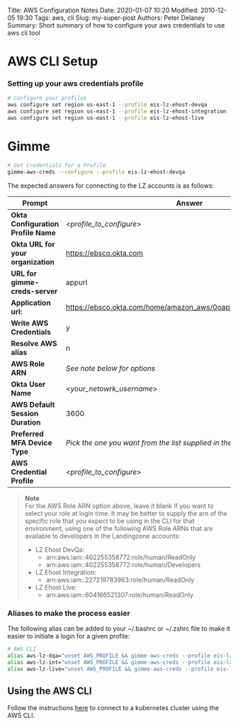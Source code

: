 Title: AWS Configuration Notes 
Date: 2020-01-07 10:20
Modified: 2010-12-05 19:30
Tags: aws, cli
Slug: my-super-post
Authors: Peter Delaney 
Summary: Short summary of how to configure your aws credentials to use aws cli tool

# AWS CLI Setup

### Setting up your aws credentials profile

```bash
# Configure your profiles
aws configure set region us-east-1 --profile eis-lz-ehost-devqa
aws configure set region us-east-1 --profile eis-lz-ehost-integration
aws configure set region us-east-1 --profile eis-lz-ehost-live
```

# Gimme
```bash
# Get Credentials for a Profile
gimme-aws-creds --configure --profile eis-lz-ehost-devqa
```

The expected answers for connecting to the LZ accounts is as follows:

| Prompt | Answer |
| --- | --- |
| **Okta Configuration Profile Name** | <*profile_to_configure*> |
| **Okta URL for your organization**  | https://ebsco.okta.com  |                                         
| **URL for gimme-creds-server**      | appurl                                               |            
| **Application url:**                | https://ebsco.okta.com/home/amazon_aws/0oapitc03kERuFw5J356/272  |
| **Write AWS Credentials**           | y                                                                |
| **Resolve AWS alias**               | n                                                                |
| **AWS Role ARN**                    | *See note below for options*                                     |
| **Okta User Name**                  | <*your_netowrk_username*>                                        |
| **AWS Default Session Duration**    | 3600                                                             |
| **Preferred MFA Device Type**       | *Pick the one you want from the list supplied in the prompt*     |
| **AWS Credential Profile**          | <*profile_to_configure*>                                         |

> **Note**<br/>
> For the AWS Role ARN option above, leave it blank if you want to select your role at login time. It may be better to supply the arn of the specific role that you expect to be using in the CLI for that environment, using one of the following AWS Role ARNs that are available to developers in the Landingzone accounts:
> * LZ Ehost DevQa: 
>   * arn:aws:iam::402255358772:role/human/ReadOnly
>   * arn:aws:iam::402255358772:role/human/Developers
> * LZ Ehost Integration: 
>   * arn:aws:iam::227219783963:role/human/ReadOnly
> * LZ Ehost Live: 
>   * arn:aws:iam::604166521307:role/human/ReadOnly

### Aliases to make the process easier
The following alias can be added to your ~/.bashrc or ~/.zshrc file to make it easier to initiate a login for a given profile:
```bash
# AWS CLI
alias aws-lz-dqa="unset AWS_PROFILE && gimme-aws-creds --profile eis-lz-ehost-devqa && export AWS_PROFILE=eis-lz-ehost-devqa"
alias aws-lz-int="unset AWS_PROFILE && gimme-aws-creds --profile eis-lz-ehost-integration && export AWS_PROFILE=eis-lz-ehost-integration"
alias aws-lz-live="unset AWS_PROFILE && gimme-aws-creds --profile eis-lz-ehost-live && export AWS_PROFILE=eis-lz-ehost-live"
```
## Using the AWS CLI

Follow the instructions [here][kubernetes-cluster-connect] to connect to a kubernetes cluster using the AWS CLI.

<!-- Links -->
[kubernetes-cluster-connect]: ./kubernetes.md#using-aws-cli-to-manage-your-kubernetes-configuration


